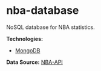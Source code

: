 # nba-database
NoSQL database for NBA statistics. 

**Technologies:**
- [MongoDB](https://www.mongodb.com/)


**Data Source:** [NBA-API](https://github.com/swar/nba_api)
